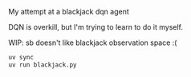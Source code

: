 My attempt at a blackjack dqn agent

DQN is overkill, but I'm trying to learn to do it myself.

WIP: sb doesn't like blackjack observation space :(


```sh
uv sync
uv run blackjack.py
```
